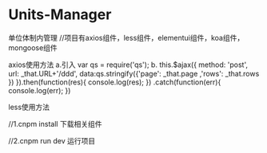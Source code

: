 # Units-Manager
单位体制内管理
//项目有axios组件，less组件，elementui组件，koa组件，mongoose组件

axios使用方法
a.引入 var qs = require('qs');
b.   			this.$ajax({
						      method: 'post',
						      url: _that.URL+'/ddd',
						      data:qs.stringify({'page': _that.page ,'rows': _that.rows })
						   }).then(function(res){
							  console.log(res);
							})
							.catch(function(err){
							  console.log(err);
							})

less使用方法
<!-- <style scoped="scoped" lang="less">
	.bb{
		color: red;
		.cc{
			color: green;
		}
	}
	
</style> -->

//1.cnpm install  下载相关组件

//2.cnpm run dev  运行项目
